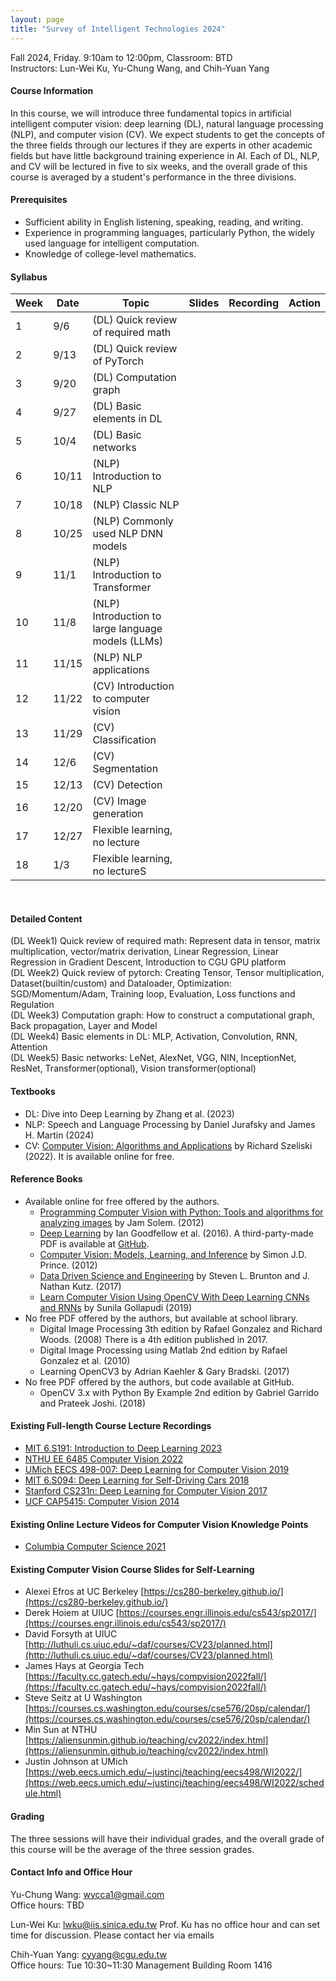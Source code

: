 ```yaml
---
layout: page
title: "Survey of Intelligent Technologies 2024"
---
```


Fall 2024, Friday. 9:10am to 12:00pm, Classroom: BTD <br/>
Instructors: Lun-Wei Ku, Yu-Chung Wang, and Chih-Yuan Yang

#### Course Information

In this course, we will introduce three fundamental topics in artificial intelligent computer vision: deep learning (DL), natural language processing (NLP), and computer vision (CV). We expect students to get the concepts of the three fields through our lectures if they are experts in other academic fields but have little background training experience in AI. Each of DL, NLP, and CV will be lectured in five to six weeks, and the overall grade of this course is averaged by a student's performance in the three divisions.

#### Prerequisites

- Sufficient ability in English listening, speaking, reading, and writing. 
- Experience in programming languages, particularly Python, the widely used language for intelligent computation. 
- Knowledge of college-level mathematics.


#### Syllabus

|Week|Date|Topic                   |Slides   |Recording | Action |
|---|---|---|---|---|---|
|1   |9/6        | (DL) Quick review of required math          |      |          |                              |
|2   |9/13       | (DL) Quick review of PyTorch                |      |          |                              |
|3   |9/20       | (DL) Computation graph                      |      |          |                              |
|4   |9/27       | (DL) Basic elements in DL                   |      |          |                              |
|5   |10/4       | (DL) Basic networks                         |      |          |                              |
|6   |10/11      | (NLP) Introduction to NLP                   |      |          |                              |
|7   |10/18      | (NLP) Classic NLP                           |      |          |                              |
|8   |10/25      | (NLP) Commonly used NLP DNN models          |      |          |                              |
|9   |11/1       | (NLP) Introduction to Transformer           |      |          |                              |
|10  |11/8       | (NLP) Introduction to large language models (LLMs) |      |          |                              | 
|11  |11/15      | (NLP) NLP applications                      |      |          |                              |
|12  |11/22      | (CV) Introduction to computer vision        |      |          |                              |
|13  |11/29      | (CV) Classification                         |      |          |                              |
|14  |12/6       | (CV) Segmentation                           |      |          |                              |
|15  |12/13      | (CV) Detection                              |      |          |                              |
|16  |12/20      | (CV) Image generation                       |      |          |                              |
|17  |12/27      | Flexible learning, no lecture               |      |          |                              |
|18  |1/3        | Flexible learning, no lectureS               |      |          |                              |

<br/>

#### Detailed Content

(DL Week1) Quick review of required math: Represent data in tensor, matrix multiplication, vector/matrix derivation, Linear Regression, Linear Regression in Gradient Descent, Introduction to CGU GPU platform <br/>
(DL Week2) Quick review of pytorch: Creating Tensor, Tensor multiplication, Dataset(builtin/custom) and Dataloader, Optimization: SGD/Momentum/Adam, Training loop, Evaluation, Loss functions and Regulation <br/>
(DL Week3) Computation graph: How to construct a computational graph, Back propagation, Layer and Model <br/>
(DL Week4) Basic elements in DL: MLP, Activation, Convolution, RNN, Attention <br/>
(DL Week5) Basic networks: LeNet, AlexNet, VGG, NIN, InceptionNet, ResNet, Transformer(optional), Vision transformer(optional) <br/>

#### Textbooks

- DL: Dive into Deep Learning by Zhang et al. (2023)
- NLP: Speech and Language Processing by Daniel Jurafsky and James H. Martin (2024)
- CV: [Computer Vision: Algorithms and Applications](http://szeliski.org/Book/) by Richard Szeliski (2022). It is available online for free.


#### Reference Books
- Available online for free offered by the authors.
  - [Programming Computer Vision with Python: Tools and algorithms for analyzing images](http://programmingcomputervision.com/) by Jam Solem. (2012)
  - [Deep Learning](https://www.deeplearningbook.org/) by Ian Goodfellow et al. (2016). A third-party-made PDF is available at [GitHub](https://github.com/janishar/mit-deep-learning-book-pdf/blob/master/complete-book-bookmarked-pdf/deeplearningbook.pdf).
  - [Computer Vision: Models, Learning, and Inference](http://www.computervisionmodels.com/) by Simon J.D. Prince. (2012)
  - [Data Driven Science and Engineering](http://databookuw.com/databook.pdf) by Steven L. Brunton and J. Nathan Kutz. (2017)
  - [Learn Computer Vision Using OpenCV With Deep Learning CNNs and RNNs](https://link.springer.com/book/10.1007/978-1-4842-4261-2) by Sunila Gollapudi (2019)
- No free PDF offered by the authors, but available at school library.
  - Digital Image Processing 3th edition by Rafael Gonzalez and Richard Woods. (2008) There is a 4th edition published in 2017.
  - Digital Image Processing using Matlab 2nd edition by Rafael Gonzalez et al. (2010)
  - Learning OpenCV3 by Adrian Kaehler & Gary Bradski. (2017)
- No free PDF offered by the authors, but code available at GitHub.
  - OpenCV 3.x with Python By Example 2nd edition by Gabriel Garrido and Prateek Joshi. (2018)
  
#### Existing Full-length Course Lecture Recordings
- [MIT 6.S191: Introduction to Deep Learning 2023](http://introtodeeplearning.com/)
- [NTHU EE 6485 Computer Vision 2022](https://aliensunmin.github.io/teaching/cv2022/index.html)
- [UMich EECS 498-007: Deep Learning for Computer Vision 2019](https://www.youtube.com/playlist?list=PL5-TkQAfAZFbzxjBHtzdVCWE0Zbhomg7r)
- [MIT 6.S094: Deep Learning for Self-Driving Cars 2018](https://www.youtube.com/watch?v=-6INDaLcuJY&list=PLts9ZnoIwN9MJOXSFal2wFImRjfUhmYSP)
- [Stanford CS231n: Deep Learning for Computer Vision 2017](https://www.youtube.com/playlist?list=PL3FW7Lu3i5JvHM8ljYj-zLfQRF3EO8sYv)
- [UCF CAP5415: Computer Vision 2014](https://www.youtube.com/playlist?list=PLd3hlSJsX_ImKP68wfKZJVIPTd8Ie5u-9)

#### Existing Online Lecture Videos for Computer Vision Knowledge Points
- [Columbia Computer Science 2021](https://www.youtube.com/@firstprinciplesofcomputerv3258)

#### Existing Computer Vision Course Slides for Self-Learning
- Alexei Efros at UC Berkeley [https://cs280-berkeley.github.io/](https://cs280-berkeley.github.io/)
- Derek Hoiem at UIUC [https://courses.engr.illinois.edu/cs543/sp2017/](https://courses.engr.illinois.edu/cs543/sp2017/)
- David Forsyth at UIUC [http://luthuli.cs.uiuc.edu/~daf/courses/CV23/planned.html](http://luthuli.cs.uiuc.edu/~daf/courses/CV23/planned.html)
- James Hays at Georgia Tech [https://faculty.cc.gatech.edu/~hays/compvision2022fall/](https://faculty.cc.gatech.edu/~hays/compvision2022fall/)
- Steve Seitz at U Washington [https://courses.cs.washington.edu/courses/cse576/20sp/calendar/](https://courses.cs.washington.edu/courses/cse576/20sp/calendar/)
- Min Sun at NTHU [https://aliensunmin.github.io/teaching/cv2022/index.html](https://aliensunmin.github.io/teaching/cv2022/index.html)
- Justin Johnson at UMich [https://web.eecs.umich.edu/~justincj/teaching/eecs498/WI2022/](https://web.eecs.umich.edu/~justincj/teaching/eecs498/WI2022/schedule.html)

#### Grading
The three sessions will have their individual grades, and the overall grade of this course will be the average of the three session grades. 

#### Contact Info and Office Hour
Yu-Chung Wang: wycca1@gmail.com <br/>
Office hours: TBD<br/>

Lun-Wei Ku: lwku@iis.sinica.edu.tw
Prof. Ku has no office hour and can set time for discussion. Please contact her via emails<br/>

Chih-Yuan Yang: cyyang@cgu.edu.tw <br/>
Office hours: Tue 10:30~11:30 Management Building Room 1416<br/>
